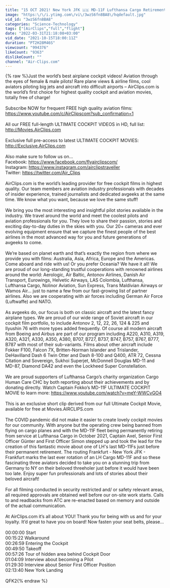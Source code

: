 ```yaml
---
title: "15 OCT 2021! New York JFK 🇺🇸 MD-11F Lufthansa Cargo Retirement flight Pilots Axel, Günter & Simon"
image: "https:\/\/i.ytimg.com\/vi\/3wzS6fn8BA8\/hqdefault.jpg"
vid_id: "3wzS6fn8BA8"
categories: "Science-Technology"
tags: ["[AirClips","full","flight"]
date: "2022-03-31T21:18:08+03:00"
vid_date: "2021-10-15T18:00:11Z"
duration: "PT2H28M46S"
viewcount: "994376"
likeCount: "9363"
dislikeCount: ""
channel: "Air-Clips.com"
---
```

{% raw %}Just the world’s best airplane cockpit videos! Aviation through the eyes of female &amp; male pilots! Rare plane views &amp; airline films, cool aviators piloting big jets and aircraft into difficult airports – AirClips.com is the world’s first choice for highest quality cockpit and aviation movies, totally free of charge!<br /><br />Subscribe NOW for frequent FREE high quality aviation films: <a rel="nofollow" target="blank" href="https://www.youtube.com/c/AirClipscom?sub_confirmation=1">https://www.youtube.com/c/AirClipscom?sub_confirmation=1</a><br /><br />All our FREE full-length ULTIMATE COCKPIT VIDEOS in HD, full list: <a rel="nofollow" target="blank" href="http://Movies.AirClips.com">http://Movies.AirClips.com</a><br /><br />Exclusive full pre-access to latest ULTIMATE COCKPIT MOVIES: <a rel="nofollow" target="blank" href="http://Exclusive.AirClips.com">http://Exclusive.AirClips.com</a> <br /><br />Also make sure to follow us on…<br />Facebook: <a rel="nofollow" target="blank" href="https://www.facebook.com/flyairclipscom/">https://www.facebook.com/flyairclipscom/</a><br />Instagram: <a rel="nofollow" target="blank" href="https://www.instagram.com/airclipstraveller">https://www.instagram.com/airclipstraveller</a><br />Twitter: <a rel="nofollow" target="blank" href="https://twitter.com/Air_Clips">https://twitter.com/Air_Clips</a> <br /><br />AirClips.com is the world’s leading provider for free cockpit films in highest quality. Our team members are aviation industry professionals with decades of insider experience, trained journalists and dedicated avgeeks at the same time. We know what you want, because we love the same stuff! <br /><br />We bring you the most interesting and insightful pilot stories available in the industry. We travel around the world and meet the coolest pilots and aviation professionals for you. They love to share their passion, stories and exciting day-to-day duties in the skies with you. Our 20+ cameras and ever evolving equipment ensure that we capture the finest people of the best airlines in the most advanced way for you and future generations of avgeeks to come.<br /><br />We’re based on planet earth and that’s exactly the region from where we provide you with films: Australia, Asia, Africa, Europe and the Americas. Come aboard and ride with us! Or you prefer Oceania? We have it all! We are proud of our long-standing trustful cooperations with renowned airlines around the world: Aerologic, Air Baltic, Antonov Airlines, Danish Air Transport, Eurowings, Helvetic Airways, LAS Colombia, Lufthansa, Lufthansa Cargo, Nolinor Aviation, Sun Express, Trans Maldivian Airways or Wamos Air… just to name a few from our fast-growing list of partner airlines. Also we are cooperating with air forces including German Air Force (Luftwaffe) and NATO.<br /><br />As avgeeks do, our focus is both on classic aircraft and the latest fancy airplane types. We are proud of our wide range of Soviet aircraft in our cockpit film portfolio, to include Antonov 2, 12, 22, 26, 124 &amp; 225 and Ilyushin 76 with more types added frequently. Of course all modern aircraft from Boeing and Airbus are part of our program including A220, A310, A319, A320, A321, A330, A350, A380, B707, B727, B737, B747, B757, B767, B777, B787 with most of their sub-variants. Films about other aircraft include Fokker F100, Falcon 7X, Britten-Norman Islander and Trislander, DeHavilland Dash 6 Twin Otter and Dash 8-100 and Q400, ATR 72, Cessna Citation and Sovereign, Sukhoi Superjet, McDonnell Douglas MD-11 and MD-87, Diamond DA42 and even the Lockheed Super Constellation.<br /><br />We are proud supporters of Lufthansa Cargo’s charity organization Cargo Human Care CHC by both reporting about their achievements and by donating directly. Watch Captain Fokko’s MD-11F ULTIMATE COCKPIT MOVIE to learn more: <a rel="nofollow" target="blank" href="https://www.youtube.com/watch?v=meY-WWCvGO4">https://www.youtube.com/watch?v=meY-WWCvGO4</a> <br /><br />This is an exclusive short clip derived from our full Ultimate Cockpit Movie, available for free at Movies.AIRCLIPS.com<br /><br />The COVID pandemic did not make it easier to create lovely cockpit movies for our community. With anyone but the operating crew being banned from flying on cargo planes and with the MD-11F fleet being permanently retiring from service at Lufthansa Cargo in October 2021, Captain Axel, Senior First Officer Günter and First Officer Simon stepped up and took the lead for the creation of this fantastic movie about one of LH's last MD-11Fs just before their permanent retirement. The routing Frankfurt - New York JFK - Frankfurt marks the last ever rotation of an LH Cargo MD-11F and so these fascinating three aviators decided to take you on a stunning trip from Germany to NY on their beloved threeholer just before it would have been too late. Enjoy super fun professionals and lots of stories about their beloved aircraft!<br /><br />For all filming conducted in security restricted and/ or safety relevant areas, all required approvals are obtained well before our on-site work starts. Calls to and readbacks from  ATC are re-enacted based on memory and outside of the actual communication.<br /><br />At AirClips.com it’s all about YOU! Thank you for being with us and for your loyalty. It’d great to have you on board! Now fasten your seat belts, please…<br /><br />00:00:00 Start<br />00:15:22 Walkaround<br />00:26:59 Entering the Cockpit<br />00:49:50 Takeoff<br />00:57:26 Tour of hidden area behind Cockpit Door<br />01:04:09 Interview about becoming a Pilot<br />01:29:30 Interview about Senior First Officer Position<br />02:13:40 New York Landing<br /><br />QFK2{% endraw %}
